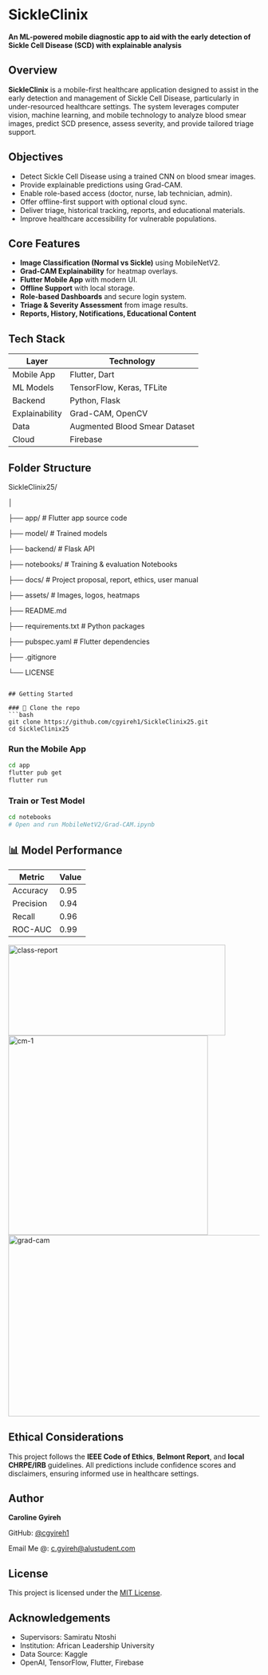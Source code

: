 
# SickleClinix

**An ML-powered mobile diagnostic app to aid with the early detection of Sickle Cell Disease (SCD) with explainable analysis**


## Overview

**SickleClinix** is a mobile-first healthcare application designed to assist in the early detection and management of Sickle Cell Disease, particularly in under-resourced healthcare settings. The system leverages computer vision, machine learning, and mobile technology to analyze blood smear images, predict SCD presence, assess severity, and provide tailored triage support.


## Objectives

- Detect Sickle Cell Disease using a trained CNN on blood smear images.
- Provide explainable predictions using Grad-CAM.
- Enable role-based access (doctor, nurse, lab technician, admin).
- Offer offline-first support with optional cloud sync.
- Deliver triage, historical tracking, reports, and educational materials.
- Improve healthcare accessibility for vulnerable populations.


## Core Features

- **Image Classification (Normal vs Sickle)** using MobileNetV2.
- **Grad-CAM Explainability** for heatmap overlays.
- **Flutter Mobile App** with modern UI.
- **Offline Support** with local storage.
- **Role-based Dashboards** and secure login system.
- **Triage & Severity Assessment** from image results.
- **Reports, History, Notifications, Educational Content**


## Tech Stack

| Layer          | Technology                                   |
|----------------|----------------------------------------------|
| Mobile App     | Flutter, Dart                                |
| ML Models      | TensorFlow, Keras, TFLite                    |
| Backend        | Python, Flask                                |
| Explainability | Grad-CAM, OpenCV                             |
| Data           | Augmented Blood Smear Dataset                |
| Cloud          | Firebase                                     |


## Folder Structure

SickleClinix25/

│

├── app/                                           # Flutter app source code

├── model/                                         # Trained models

├── backend/                                       # Flask API

├── notebooks/                                     # Training & evaluation Notebooks

├── docs/                                          # Project proposal, report, ethics, user manual

├── assets/                                        # Images, logos, heatmaps

├── README.md

├── requirements.txt                              # Python packages

├── pubspec.yaml                                  # Flutter dependencies

├── .gitignore

└── LICENSE

````

## Getting Started

### 🔹 Clone the repo
```bash
git clone https://github.com/cgyireh1/SickleClinix25.git
cd SickleClinix25
````

### Run the Mobile App

```bash
cd app
flutter pub get
flutter run
```

###  Train or Test Model

```bash
cd notebooks
# Open and run MobileNetV2/Grad-CAM.ipynb
```

## 📊 Model Performance

| Metric    | Value |
| --------- | ----- |
| Accuracy  | 0.95 |
| Precision | 0.94  |
| Recall    | 0.96  |
| ROC-AUC   | 0.99 |


<img width="435" height="182" alt="class-report" src="https://github.com/user-attachments/assets/32f274a6-7b66-456a-acfa-93dc3d1c9bbc" />


<img width="400" height="400" alt="cm-1" src="https://github.com/user-attachments/assets/622dcc88-37c3-405a-ab36-ba197bb5564f" />


<img width="989" height="364" alt="grad-cam" src="https://github.com/user-attachments/assets/7f8a36c0-ea40-49b0-917e-dcc9857735e7" />

## Ethical Considerations

This project follows the **IEEE Code of Ethics**, **Belmont Report**, and **local CHRPE/IRB** guidelines. All predictions include confidence scores and disclaimers, ensuring informed use in healthcare settings.


##  Author

**Caroline Gyireh**

GitHub: [@cgyireh1](https://github.com/cgyireh1)

Email Me @: [c.gyireh@alustudent.com](c.gyireh@alustudent.com)


## License

This project is licensed under the [MIT License](LICENSE).


## Acknowledgements

* Supervisors: Samiratu Ntoshi
* Institution: African Leadership University
* Data Source: Kaggle
* OpenAI, TensorFlow, Flutter, Firebase
